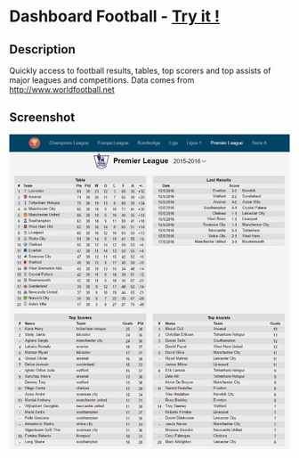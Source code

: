 # Dashboard Football - <a href="http://dashboardfootball.com">Try it !</a>

## Description

Quickly access to football results, tables, top scorers and top assists of major leagues and competitions.
Data comes from http://www.worldfootball.net

## Screenshot

![alt tag](https://raw.githubusercontent.com/Softcadbury/EPortfolio/master/EPortfolio/Content/Images/preview/football-dashboard.png)
